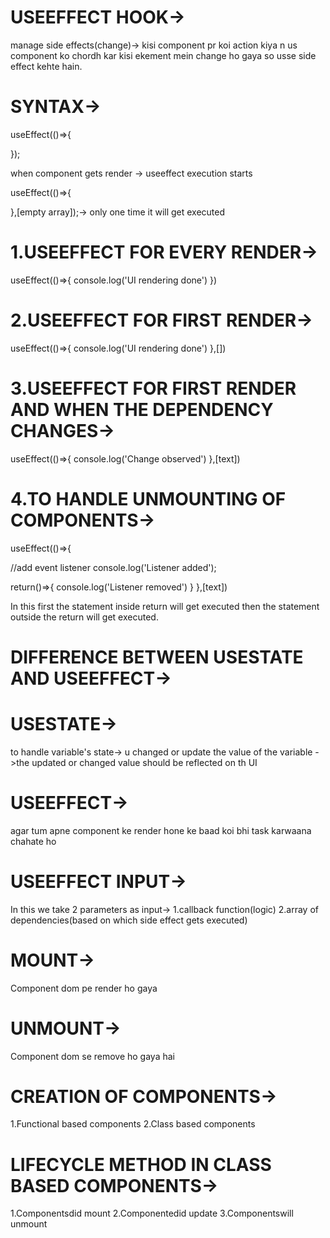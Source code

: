 # USEEFFECT HOOK->
manage side effects(change)->
kisi component pr koi action kiya n us component ko chordh kar kisi ekement mein change ho gaya so usse side effect kehte hain.


# SYNTAX->

useEffect(()=>{

});

when component gets render -> useeffect execution starts

useEffect(()=>{

},[empty array]);-> only one time it will get executed

# 1.USEEFFECT FOR EVERY RENDER->
  useEffect(()=>{
    console.log('UI rendering done')
 })

# 2.USEEFFECT FOR FIRST RENDER->
  useEffect(()=>{
    console.log('UI rendering done')
 },[])

# 3.USEEFFECT FOR FIRST RENDER AND WHEN THE DEPENDENCY CHANGES->
useEffect(()=>{
  console.log('Change observed')
},[text])

# 4.TO HANDLE UNMOUNTING OF COMPONENTS->
useEffect(()=>{

  //add event listener
  console.log('Listener added');

  return()=>{
    console.log('Listener removed')
  }
},[text])

In this first the statement inside return will get executed then the statement outside the return will get executed.

# DIFFERENCE BETWEEN USESTATE AND USEEFFECT->


# USESTATE->
to handle variable's state-> u changed or update the value of the variable ->the updated or changed value should be reflected on th UI 


# USEEFFECT->
agar tum apne component ke render hone ke baad koi bhi task karwaana chahate ho 


# USEEFFECT INPUT->
In this we take 2 parameters as input->
1.callback function(logic)
2.array of dependencies(based on which side effect gets executed)

# MOUNT->
Component dom pe render ho gaya

# UNMOUNT->
Component dom se remove ho gaya hai

# CREATION OF COMPONENTS->
1.Functional based components
2.Class based components 


# LIFECYCLE METHOD IN CLASS BASED COMPONENTS->
1.Componentsdid mount
2.Componentedid update
3.Componentswill unmount